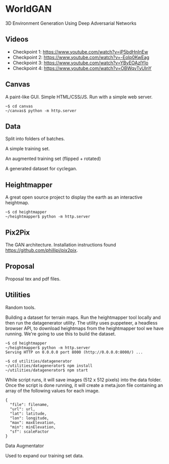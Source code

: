 # WorldGAN

3D Environment Generation Using Deep Adversarial Networks

## Videos

- Checkpoint 1: https://www.youtube.com/watch?v=jP5bdHnInEw
- Checkpoint 2: https://www.youtube.com/watch?v=-EoIp0KwEag
- Checkpoint 3: https://www.youtube.com/watch?v=YByEOAzlYIo
- Checkpoint 4: https://www.youtube.com/watch?v=OBWqvTyUInY

## Canvas

A paint-like GUI. Simple HTML/CSS/JS. Run with a simple web server.

```
~$ cd canvas
~/canvas$ python -m http.server
```

## Data

Split into folders of batches.

A simple training set.

An augmented training set (flipped + rotated)

A generated dataset for cyclegan.

## Heightmapper

A great open source project to display the earth as an interactive heightmap.

```
~$ cd heightmapper
~/heightmapper$ python -m http.server
```

## Pix2Pix

The GAN architecture. Installation instructions found https://github.com/phillipi/pix2pix.

## Proposal

Proposal tex and pdf files.

## Utilities

Random tools.

Building a dataset for terrain maps. Run the heightmapper tool locally and then run the datagenerator utility. The utility uses puppeteer, a headless browser API, to download heightmaps from the heightmapper tool we have running. We're going to use this to build the dataset.

```
~$ cd heightmapper
~/heightmapper$ python -m http.server
Serving HTTP on 0.0.0.0 port 8000 (http://0.0.0.0:8000/) ...
```

```
~$ cd utilities/datagenerator
~/utilities/datagenerator$ npm install
~/utilities/datagenerator$ npm start
```

While script runs, it will save images (512 x 512 pixels) into the data folder. Once the script is done running, it will create a meta.json file containing an array of the following values for each image.

```
{
  "file": filename,
  "url": url,
  "lat": latitude,
  "lon": longitude,
  "max": maxElevation,
  "min": minElevation,
  "sf": scaleFactor
}
```

Data Augmentator

Used to expand our training set data.